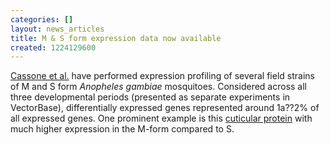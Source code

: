```yaml
---
categories: []
layout: news_articles
title: M & S form expression data now available
created: 1224129600
---
```

<a href="http://www.ncbi.nlm.nih.gov/pubmed/18430144">Cassone et al.</a> have performed expression profiling of several field strains of M and S form <i>Anopheles gambiae</i> mosquitoes.  Considered across all three developmental periods (presented as separate experiments in VectorBase), differentially expressed genes represented around 1a??2% of all expressed genes.  One prominent example is this <a href="http://funcgen.vectorbase.org/ExpressionData/gene/AGAP004690">cuticular protein</a> with much higher expression in the M-form compared to S.
